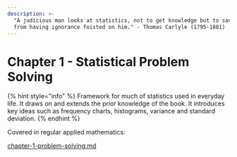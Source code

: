 ```yaml
---
description: >-
  "A judicious man looks at statistics, not to get knowledge but to save himself
  from having ignorance foisted on him." - Thomas Carlyle (1795-1881)
---
```


# Chapter 1 - Statistical Problem Solving

{% hint style="info" %}
Framework for much of statistics used in everyday life. It draws on and extends the prior knowledge of the book. It introduces key ideas such as frequency charts, histograms, variance and standard deviation.
{% endhint %}

Covered in regular applied mathematics:

[chapter-1-problem-solving.md](../../mathematics/chapter-1-problem-solving.md "mention")
